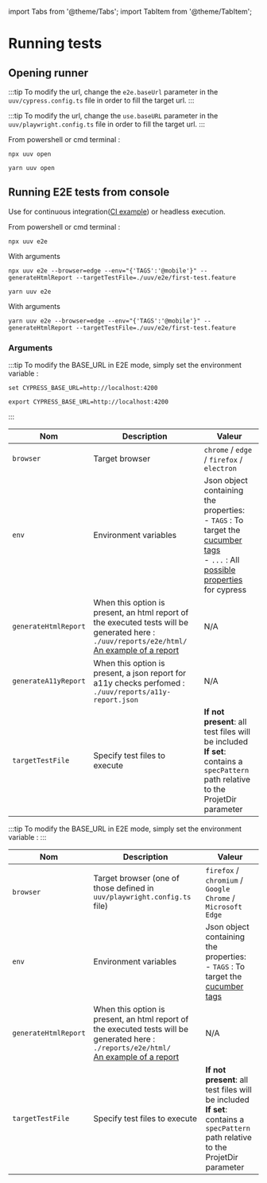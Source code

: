 import Tabs from '@theme/Tabs';
import TabItem from '@theme/TabItem';

# Running tests

## Opening runner

<Tabs>
<TabItem value="cypress" label="Cypress">

:::tip
To modify the url, change the `e2e.baseUrl` parameter in the `uuv/cypress.config.ts` file in order to fill the target url.
:::

</TabItem>
<TabItem value="playwright" label="Playwright">

:::tip
To modify the url, change the `use.baseURL` parameter in the `uuv/playwright.config.ts` file in order to fill the target url.
:::

</TabItem>
</Tabs>

From powershell or cmd terminal :

<Tabs>
<TabItem value="Npm" label="Npm">

```shell
npx uuv open
```

</TabItem>
<TabItem value="Yarn" label="Yarn">

```shell
yarn uuv open
```

</TabItem>
</Tabs>

## Running E2E tests from console
Use for continuous integration([CI example](https://github.com/e2e-test-quest/kata-e2e-uuv/blob/main/.github/workflows/ci.yml)) or headless execution.

From powershell or cmd terminal :


<Tabs>
<TabItem value="Npm" label="Npm">

```shell
npx uuv e2e
```

With arguments

```shell
npx uuv e2e --browser=edge --env="{'TAGS':'@mobile'}" --generateHtmlReport --targetTestFile=./uuv/e2e/first-test.feature
```

</TabItem>
<TabItem value="Yarn" label="Yarn">

```shell
yarn uuv e2e
```

With arguments

```shell
yarn uuv e2e --browser=edge --env="{'TAGS':'@mobile'}" --generateHtmlReport --targetTestFile=./uuv/e2e/first-test.feature
```

</TabItem>
</Tabs>

### Arguments

<Tabs>
<TabItem value="Windows" label="Cypress">

:::tip
To modify the BASE_URL in E2E mode, simply set the environment variable :

<Tabs>
<TabItem value="Windows" label="Windows">

```shell
set CYPRESS_BASE_URL=http://localhost:4200
```

</TabItem>
<TabItem value="Shell" label="Shell">

```shell
export CYPRESS_BASE_URL=http://localhost:4200
```

</TabItem>
</Tabs>
:::

| Nom                  | Description                                                                                                                                                                                                     | Valeur                                                                                                                                                                                                                                                                   |
|----------------------|-----------------------------------------------------------------------------------------------------------------------------------------------------------------------------------------------------------------|--------------------------------------------------------------------------------------------------------------------------------------------------------------------------------------------------------------------------------------------------------------------------|
| `browser`            | Target browser                                                                                                                                                                                                  | `chrome` / `edge` / `firefox` / `electron`                                                                                                                                                                                                                               |
| `env`                | Environment variables                                                                                                                                                                                           | Json object containing the properties: <br/> - `TAGS` : To target the [cucumber tags](https://cucumber.io/docs/cucumber/api/?lang=javascript#tags) <br/> - `...` : All [possible properties](https://docs.cypress.io/guides/references/configuration#Global) for cypress |
| `generateHtmlReport` | When this option is present, an html report of the executed tests will be generated here : `./uuv/reports/e2e/html/`<br/> [An example of a report](https://e2e-test-quest.github.io/kata-e2e-uuv/5-go-further/) | N/A                                                                                                                                                                                                                                                                                    |
| `generateA11yReport` | When this option is present, a json report for a11y checks perfomed : `./uuv/reports/a11y-report.json`<br/>              | N/A                                                                                                                                                                                                                                                                                    |
| `targetTestFile`     | Specify test files to execute                                                                                                                                                                                   | **If not present**: all test files will be included<br/>**If set**: contains a `specPattern` path relative to the ProjetDir parameter                                                                                                                                    |

</TabItem>
<TabItem value="playwright" label="Playwright">

:::tip
To modify the BASE_URL in E2E mode, simply set the environment variable :
:::

| Nom                 | Description                                                                                                                                                                                                 | Valeur                                                                                                                                |
|---------------------|-------------------------------------------------------------------------------------------------------------------------------------------------------------------------------------------------------------|---------------------------------------------------------------------------------------------------------------------------------------|
| `browser`        | Target browser (one of those defined in `uuv/playwright.config.ts` file)                                                                                                                                    | `firefox` / `chromium` / `Google Chrome` / `Microsoft Edge`                                                                                            |
| `env`                | Environment variables                                                                                                                                                                                       | Json object containing the properties: <br/> - `TAGS` : To target the [cucumber tags](https://cucumber.io/docs/cucumber/api/?lang=javascript#tags) <br/> |
| `generateHtmlReport` | When this option is present, an html report of the executed tests will be generated here : `./reports/e2e/html/`<br/> [An example of a report](https://e2e-test-quest.github.io/kata-e2e-uuv/5-go-further/) | N/A                                                                                                                                                                                                                                                                                    |
| `targetTestFile`    | Specify test files to execute                                                                                                                                                                               | **If not present**: all test files will be included<br/>**If set**: contains a `specPattern` path relative to the ProjetDir parameter |

</TabItem>
</Tabs>

